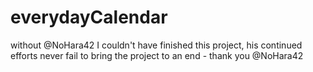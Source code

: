 # everydayCalendar

 without @NoHara42 I couldn't have finished this project, his continued efforts never fail to bring the project to an end - thank you @NoHara42
